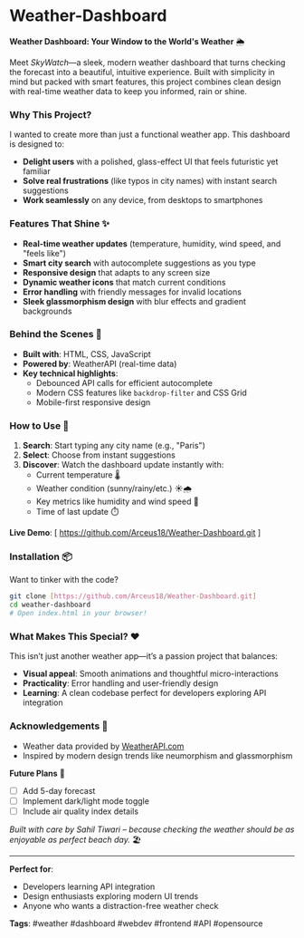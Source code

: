 # Weather-Dashboard
**Weather Dashboard: Your Window to the World's Weather** 🌦️  

Meet *SkyWatch*—a sleek, modern weather dashboard that turns checking the forecast into a beautiful, intuitive experience. Built with simplicity in mind but packed with smart features, this project combines clean design with real-time weather data to keep you informed, rain or shine.  

### **Why This Project?**  
I wanted to create more than just a functional weather app. This dashboard is designed to:  
- **Delight users** with a polished, glass-effect UI that feels futuristic yet familiar  
- **Solve real frustrations** (like typos in city names) with instant search suggestions  
- **Work seamlessly** on any device, from desktops to smartphones  

### **Features That Shine** ✨  
- **Real-time weather updates** (temperature, humidity, wind speed, and "feels like")  
- **Smart city search** with autocomplete suggestions as you type  
- **Responsive design** that adapts to any screen size  
- **Dynamic weather icons** that match current conditions  
- **Error handling** with friendly messages for invalid locations  
- **Sleek glassmorphism design** with blur effects and gradient backgrounds  

### **Behind the Scenes** 🔧  
- **Built with**: HTML, CSS, JavaScript  
- **Powered by**: WeatherAPI (real-time data)  
- **Key technical highlights**:  
  - Debounced API calls for efficient autocomplete  
  - Modern CSS features like `backdrop-filter` and CSS Grid  
  - Mobile-first responsive design  

### **How to Use** 🚀  
1. **Search**: Start typing any city name (e.g., "Paris")  
2. **Select**: Choose from instant suggestions  
3. **Discover**: Watch the dashboard update instantly with:  
   - Current temperature 🌡️  
   - Weather condition (sunny/rainy/etc.) ☀️🌧️  
   - Key metrics like humidity and wind speed 💨  
   - Time of last update ⏱️  

**Live Demo**: [ https://github.com/Arceus18/Weather-Dashboard.git ]

### **Installation** 📦  
Want to tinker with the code?  
```bash  
git clone [https://github.com/Arceus18/Weather-Dashboard.git]
cd weather-dashboard  
# Open index.html in your browser!  
```  

### **What Makes This Special?** ❤️  
This isn’t just another weather app—it’s a passion project that balances:  
- **Visual appeal**: Smooth animations and thoughtful micro-interactions  
- **Practicality**: Error handling and user-friendly design  
- **Learning**: A clean codebase perfect for developers exploring API integration  

### **Acknowledgements** 🙏  
- Weather data provided by [WeatherAPI.com](https://www.weatherapi.com/)  
- Inspired by modern design trends like neumorphism and glassmorphism  

**Future Plans** 🔮  
- [ ] Add 5-day forecast  
- [ ] Implement dark/light mode toggle  
- [ ] Include air quality index details  

*Built with care by Sahil Tiwari – because checking the weather should be as enjoyable as perfect beach day.* 🏖️  

---

**Perfect for**:  
- Developers learning API integration  
- Design enthusiasts exploring modern UI trends  
- Anyone who wants a distraction-free weather check  

**Tags**: #weather #dashboard #webdev #frontend #API #opensource  
